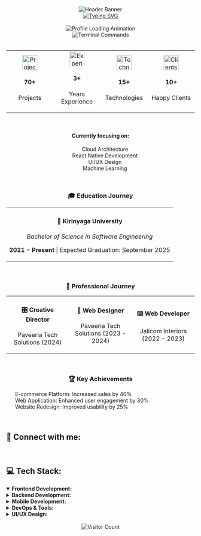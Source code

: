 <!-- Header Banner -->
<div align="center">
  <img src="https://capsule-render.vercel.app/api?type=waving&color=0FCCCE&height=100&section=header&text=Simon%20Wachira&fontSize=40&fontColor=FFFFFF" alt="Header Banner">
</div>

<!-- Animated Typing Name -->
<div align="center">
  <a href="https://git.io/typing-svg">
    <img src="https://readme-typing-svg.demolab.com?font=Fira+Code&size=25&pause=1000&color=84C2C0&center=true&vCenter=true&width=435&height=25&lines=Welcome+to+My+Profile!;Hello+there!;My+name+is+Simon+Wachira" alt="Typing SVG">
  </a>
</div>

<br>

<!-- About Me -->
<div align="center">
  <img src="https://readme-typing-svg.herokuapp.com?font=JetBrains+Mono&size=24&duration=2000&pause=500&color=0FCCCE&center=true&vCenter=true&width=500&lines=~/simon/about.me;Loading+profile+data...;Initialization+complete!" alt="Profile Loading Animation">
  <div align="center">
    <img src="https://readme-typing-svg.herokuapp.com?font=JetBrains+Mono&size=22&duration=4000&pause=500&color=0FCCCE&center=true&vCenter=true&width=900&lines=%24+whoami;Passionate+software+engineer+crafting+clean+%26+efficient+code;%24+cat+about.me;A+Specialist+with+experience+in+frontend%2C+backend%2C+mobile+apps;%24+./expertise.sh" alt="Terminal Commands">
  </div>
</div>

<br>

<!-- Quick Stats -->
<div align="center">
  <table align="center" width="100%" border="0" cellspacing="0" cellpadding="0">
    <tr>
      <td align="center" width="25%">
        <img src="https://raw.githubusercontent.com/Tarikul-Islam-Anik/Animated-Fluent-Emojis/master/Emojis/Objects/Laptop.png" width="40" height="40" alt="Projects">
        <h4>70+</h4>
        <p>Projects</p>
      </td>
      <td align="center" width="25%">
        <img src="https://raw.githubusercontent.com/Tarikul-Islam-Anik/Animated-Fluent-Emojis/master/Emojis/Hand%20gestures/Victory%20Hand.png" width="40" height="40" alt="Experience">
        <h4>3+</h4>
        <p>Years Experience</p>
      </td>
      <td align="center" width="25%">
        <img src="https://raw.githubusercontent.com/Tarikul-Islam-Anik/Animated-Fluent-Emojis/master/Emojis/Objects/Bookmark%20Tabs.png" width="40" height="40" alt="Technologies">
        <h4>15+</h4>
        <p>Technologies</p>
      </td>
      <td align="center" width="25%">
        <img src="https://raw.githubusercontent.com/Tarikul-Islam-Anik/Animated-Fluent-Emojis/master/Emojis/Hand%20gestures/Handshake.png" width="40" height="40" alt="Clients">
        <h4>10+</h4>
        <p>Happy Clients</p>
      </td>
    </tr>
  </table>
</div>

<br>

<!-- Current Focus -->
<div align="center">
  <h4><b>Currently focusing on:</b></h4>
  <ul style="list-style: none;">
    <li>Cloud Architecture</li>
    <li>React Native Development</li>
    <li>UI/UX Design</li>
    <li>Machine Learning</li>
  </ul>
</div>

<br>

<!-- Education -->
<h3 align="center">🎓 Education Journey</h3>
<div align="center">
  <table>
    <tr>
      <td align="center">
        <h4>🏫 Kirinyaga University</h4>
        <p><i>Bachelor of Science in Software Engineering</i></p>
        <p><b>2021 - Present</b> | Expected Graduation: September 2025</p>
      </td>
    </tr>
  </table>
</div>

<br>

<!-- Professional Journey -->
<h3 align="center">💼 Professional Journey</h3>
<div align="center">
  <!-- Timeline style with cards -->
  <table align="center">
    <tr>
      <td align="center" width="33%">
        <h4>🎛️ Creative Director</h4>
        <p>Paveeria Tech Solutions (2024)</p>
      </td>
      <td align="center" width="33%">
        <h4>🎨 Web Designer</h4>
        <p>Paveeria Tech Solutions (2023 - 2024)</p>
      </td>
      <td align="center" width="33%">
        <h4>⌨️ Web Developer</h4>
        <p>Jalicom Interiors (2022 - 2023)</p>
      </td>
    </tr>
  </table>
</div>

<br>

<!-- Key Achievements -->
<h3 align="center">🏆 Key Achievements</h3>
<ul style="list-style: none;">
  <li>E-commerce Platform: Increased sales by 40%</li>
  <li>Web Application: Enhanced user engagement by 30%</li>
  <li>Website Redesign: Improved usability by 25%</li>
</ul>

<br>

<!-- Connect with Me -->
<h2 align="left">📡 Connect with me:</h2>
<div align="left">
  <!-- Add social links -->
  <!-- Example: Facebook, LinkedIn, Portfolio -->
  <!-- Use badges for consistency -->
</div>

<br>

<!-- Tech Stack -->
<h2 align="left">💻 Tech Stack:</h2>

<details open><summary><b>Frontend Development:</b></summary></details>

<details><summary><b>Backend Development:</b></summary></details>

<details><summary><b>Mobile Development:</b></summary></details>

<details><summary><b>DevOps & Tools:</b></summary></details>

<details><summary><b>UI/UX Design:</b></summary></details>

<br>

<!-- Footer -->
<div align=center><!-- Footer content here --></div>



<!-- Visitor Count -->
<div align="center">
  <img src="https://profile-counter.glitch.me/Simonwachira7318/count.svg" alt="Visitor Count">
</div>
